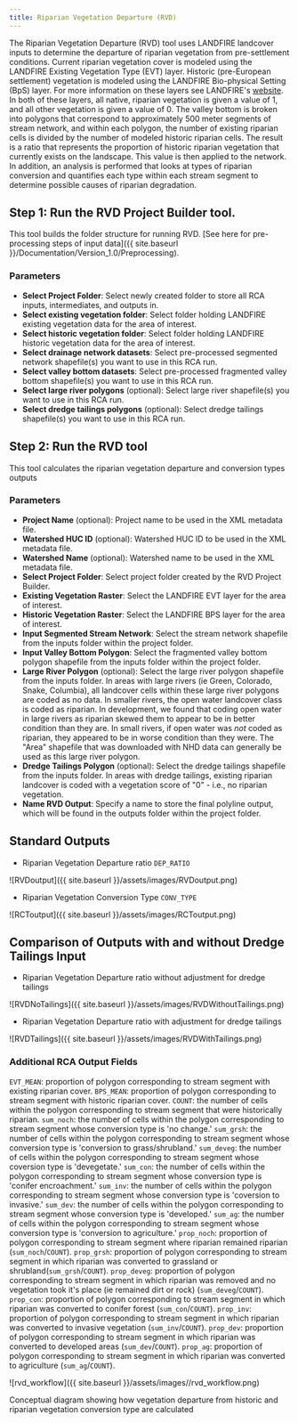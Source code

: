 ```yaml
---
title: Riparian Vegetation Departure (RVD)
---
```


The Riparian Vegetation Departure (RVD) tool uses LANDFIRE landcover inputs to determine the departure of riparian vegetation from pre-settlement conditions. Current riparian vegetation cover is modeled using the LANDFIRE Existing Vegetation Type (EVT) layer. Historic (pre-European settlement) vegetation is modeled using the LANDFIRE Bio-physical Setting (BpS) layer. For more information on these layers see LANDFIRE's [website](http://landfire.gov/vegetation.php). In both of these layers, all native, riparian vegetation is given a value of 1, and all other vegetation is given a value of 0. The valley bottom is broken into polygons that correspond to approximately 500 meter segments of stream network, and within each polygon, the number of existing riparian cells is divided by the number of modeled historic riparian cells. The result is a ratio that represents the proportion of historic riparian vegetation that currently exists on the landscape. This value is then applied to the network. In addition, an analysis is performed that looks at types of riparian conversion and quantifies each type within each stream segment to determine possible causes of riparian degradation.

## Step 1: Run the RVD Project Builder tool.

This tool builds the folder structure for running RVD. [See here for pre-processing steps of input data]({{ site.baseurl }}/Documentation/Version_1.0/Preprocessing).

### Parameters

- **Select Project Folder**: Select newly created folder to store all RCA inputs, intermediates, and outputs in.
- **Select existing vegetation folder**: Select folder holding LANDFIRE existing vegetation data for the area of interest.
- **Select historic vegetation folder**: Select folder holding LANDFIRE historic vegetation data for the area of interest.
- **Select drainage network datasets**: Select pre-processed segmented network shapefile(s) you want to use in this RCA run.
- **Select valley bottom datasets**: Select pre-processed fragmented valley bottom shapefile(s) you want to use in this RCA run.
- **Select large river polygons** (optional): Select large river shapefile(s) you want to use in this RCA run. 
- **Select dredge tailings polygons** (optional): Select dredge tailings shapefile(s) you want to use in this RCA run. 

## Step 2: Run the RVD tool

This tool calculates the riparian vegetation departure and conversion types outputs

### Parameters

- **Project Name** (optional): Project name to be used in the XML metadata file.
- **Watershed HUC ID** (optional): Watershed HUC ID to be used in the XML metadata file.
- **Watershed Name** (optional): Watershed name to be used in the XML metadata file.
- **Select Project Folder**: Select project folder created by the RVD Project Builder.
- **Existing Vegetation Raster**: Select the LANDFIRE EVT layer for the area of interest.
- **Historic Vegetation Raster**: Select the LANDFIRE BPS layer for the area of interest.
- **Input Segmented Stream Network**: Select the stream network shapefile from the inputs folder within the project folder.
- **Input Valley Bottom Polygon**: Select the fragmented valley bottom polygon shapefile from the inputs folder within the project folder. 
- **Large River Polygon** (optional): Select the large river polygon shapefile from the inputs folder. In areas with large rivers (ie Green, Colorado, Snake, Columbia), all landcover cells within these large river polygons are coded as no data. In smaller rivers, the open water landcover class is coded as riparian. In development, we found that coding open water in large rivers as riparian skewed them to appear to be in better condition than they are. In small rivers, if open water was *not* coded as riparian, they appeared to be in worse condition than they were. The "Area" shapefile that was downloaded with NHD data can generally be used as this large river polygon.
- **Dredge Tailings Polygon** (optional): Select the dredge tailings shapefile from the inputs folder. In areas with dredge tailings, existing riparian landcover is coded with a vegetation score of "0" - i.e., no riparian vegetation.
- **Name RVD Output**: Specify a name to store the final polyline output, which will be found in the outputs folder within the project folder.

## Standard Outputs

- Riparian Vegetation Departure ratio `DEP_RATIO`

![RVDoutput]({{ site.baseurl }}/assets/images/RVDoutput.png)

- Riparian Vegetation Conversion Type `CONV_TYPE`

![RCToutput]({{ site.baseurl }}/assets/images/RCToutput.png)

## Comparison of Outputs with and without Dredge Tailings Input

- Riparian Vegetation Departure ratio without adjustment for dredge tailings

![RVDNoTailings]({{ site.baseurl }}/assets/images/RVDWithoutTailings.png)

- Riparian Vegetation Departure ratio with adjustment for dredge tailings

![RVDTailings]({{ site.baseurl }}/assets/images/RVDWithTailings.png)

### Additional RCA Output Fields

`EVT_MEAN`: proportion of polygon corresponding to stream segment with existing riparian cover. `BPS_MEAN`: proportion of polygon corresponding to stream segment with historic riparian cover. `COUNT`: the number of cells within the polygon corresponding to stream segment that were historically riparian. `sum_noch`: the number of cells within the polygon corresponding to stream segment whose conversion type is 'no change.' `sum_grsh`: the number of cells within the polygon corresponding to stream segment whose conversion type is 'conversion to grass/shrubland.' `sum_deveg`: the number of cells within the polygon corresponding to stream segment whose coversion type is 'devegetate.' `sum_con`: the number of cells within the polygon corresponding to stream segment whose conversion type is 'conifer encroachment.' `sum_inv`: the number of cells within the polygon corresponding to stream segment whose conversion type is 'coversion to invasive.' `sum_dev`: the number of cells within the polygon corresponding to stream segment whose conversion type is 'developed.' `sum_ag`: the number of cells within the polygon corresponding to stream segment whose conversion type is 'conversion to agriculture.' `prop_noch`: proportion of polygon corresponding to stream segment where riparian remained riparian (`sum_noch`/`COUNT`). `prop_grsh`: proportion of polygon corresponding to stream segment in which riparian was converted to grassland or shrubland(`sum_grsh`/`COUNT`). `prop_deveg`: proportion of polygon corresponding to stream segment in which riparian was removed and no vegetation took it's place (ie remained dirt or rock) (`sum_deveg`/`COUNT`). `prop_con`: proportion of polygon corresponding to stream segment in which riparian was converted to conifer forest (`sum_con`/`COUNT`). `prop_inv`: proportion of polygon corresponding to stream segment in which riparian was converted to invasive vegetation (`sum_inv`/`COUNT`). `prop_dev`: proportion of polygon corresponding to stream segment in which riparian was converted to developed areas (`sum_dev`/`COUNT`). `prop_ag`: proportion of polygon corresponding to stream segment in which riparian was converted to agriculture (`sum_ag`/`COUNT`).

![rvd_workflow]({{ site.baseurl }}/assets/images//rvd_workflow.png)

Conceptual diagram showing how vegetation departure from historic and riparian vegetation conversion type are calculated